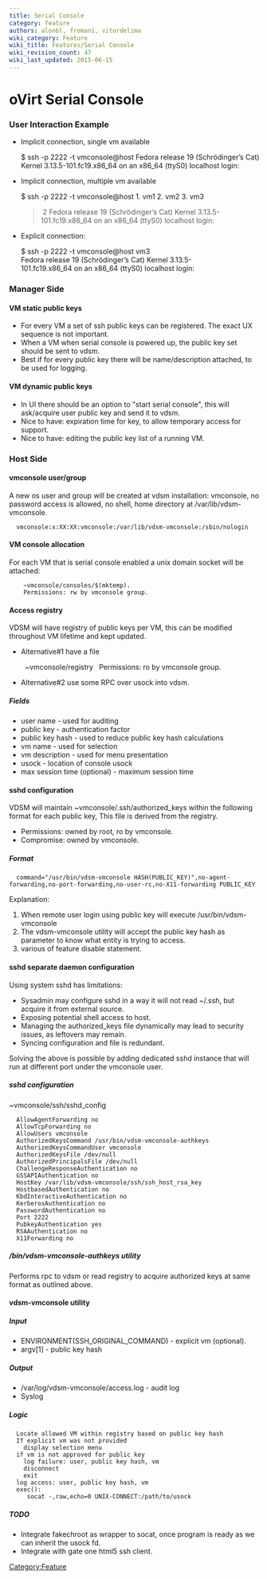 ```yaml
---
title: Serial Console
category: feature
authors: alonbl, fromani, vitordelima
wiki_category: Feature
wiki_title: Features/Serial Console
wiki_revision_count: 47
wiki_last_updated: 2015-06-15
---
```


# oVirt Serial Console

### User Interaction Example

*   Implicit connection, single vm available

      $ ssh -p 2222 -t vmconsole@host
      Fedora release 19 (Schrödinger’s Cat)
      Kernel 3.13.5-101.fc19.x86_64 on an x86_64 (ttyS0)
      localhost login:

*   Implicit connection, multiple vm available

      $ ssh -p 2222 -t vmconsole@host
      1. vm1
      2. vm2
      3. vm3
      > 2
      Fedora release 19 (Schrödinger’s Cat)
      Kernel 3.13.5-101.fc19.x86_64 on an x86_64 (ttyS0)
      localhost login:

*   Explicit connection:

      $ ssh -p 2222 -t vmconsole@host vm3
      Fedora release 19 (Schrödinger’s Cat)
      Kernel 3.13.5-101.fc19.x86_64 on an x86_64 (ttyS0)
      localhost login:

### Manager Side

#### VM static public keys

*   For every VM a set of ssh public keys can be registered. The exact UX sequence is not important.
*   When a VM when serial console is powered up, the public key set should be sent to vdsm.
*   Best if for every public key there will be name/description attached, to be used for logging.

#### VM dynamic public keys

*   In UI there should be an option to "start serial console", this will ask/acquire user public key and send it to vdsm.
*   Nice to have: expiration time for key, to allow temporary access for support.
*   Nice to have: editing the public key list of a running VM.

### Host Side

#### vmconsole user/group

A new os user and group will be created at vdsm installation: vmconsole, no password access is allowed, no shell, home directory at /var/lib/vdsm-vmconsole.

      vmconsole:x:XX:XX:vmconsole:/var/lib/vdsm-vmconsole:/sbin/nologin

#### VM console allocation

For each VM that is serial console enabled a unix domain socket will be attached:

        ~vmconsole/consoles/$(mktemp).
        Permissions: rw by vmconsole group.

#### Access registry

VDSM will have registry of public keys per VM, this can be modified throughout VM lifetime and kept updated.

*   Alternative#1 have a file

        ~vmconsole/registry
        Permissions: ro by vmconsole group.

*   Alternative#2 use some RPC over usock into vdsm.

##### Fields

*   user name - used for auditing
*   public key - authentication factor
*   public key hash - used to reduce public key hash calculations
*   vm name - used for selection
*   vm description - used for menu presentation
*   usock - location of console usock
*   max session time (optional) - maximum session time

#### sshd configuration

VDSM will maintain ~vmconsole/.ssh/authorized_keys within the following format for each public key, This file is derived from the registry.

*   Permissions: owned by root, ro by vmconsole.
*   Compromise: owned by vmconsole.

##### Format

      command="/usr/bin/vdsm-vmconsole HASH(PUBLIC_KEY)",no-agent-forwarding,no-port-forwarding,no-user-rc,no-X11-forwarding PUBLIC_KEY

Explanation:

1.  When remote user login using public key will execute /usr/bin/vdsm-vmconsole
2.  The vdsm-vmconsole utility will accept the public key hash as parameter to know what entity is trying to access.
3.  various of feature disable statement.

#### sshd separate daemon configuration

Using system sshd has limitations:

*   Sysadmin may configure sshd in a way it will not read ~/.ssh, but acquire it from external source.
*   Exposing potential shell access to host.
*   Managing the authorized_keys file dynamically may lead to security issues, as leftovers may remain.
*   Syncing configuration and file is redundant.

Solving the above is possible by adding dedicated sshd instance that will run at different port under the vmconsole user.

##### sshd configuration

~vmconsole/ssh/sshd_config

      AllowAgentForwarding no
      AllowTcpForwarding no
      AllowUsers vmconsole
      AuthorizedKeysCommand /usr/bin/vdsm-vmconsole-authkeys
      AuthorizedKeysCommandUser vmconsole
      AuthorizedKeysFile /dev/null
      AuthorizedPrincipalsFile /dev/null
      ChallengeResponseAuthentication no
      GSSAPIAuthentication no
      HostKey /var/lib/vdsm-vmconsole/ssh/ssh_host_rsa_key
      HostbasedAuthentication no
      KbdInteractiveAuthentication no
      KerberosAuthentication no
      PasswordAuthentication no
      Port 2222
      PubkeyAuthentication yes
      RSAAuthentication no
      X11Forwarding no

##### /bin/vdsm-vmconsole-authkeys utility

Performs rpc to vdsm or read registry to acquire authorized keys at same format as outlined above.

#### vdsm-vmconsole utility

##### Input

*   ENVIRONMENT(SSH_ORIGINAL_COMMAND) - explicit vm (optional).
*   argv[1] - public key hash

##### Output

*   /var/log/vdsm-vmconsole/access.log - audit log
*   Syslog

##### Logic

      Locate allowed VM within registry based on public key hash
      If explicit vm was not provided
        display selection menu
      if vm is not approved for public key
        log failure: user, public key hash, vm
        disconnect
        exit
      log access: user, public key hash, vm
      exec():
         socat -,raw,echo=0 UNIX-CONNECT:/path/to/usock

##### TODO

*   Integrate fakechroot as wrapper to socat, once program is ready as we can inherit the usock fd.
*   Integrate with gate one html5 ssh client.

<Category:Feature>
